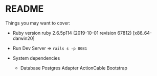 # README



Things you may want to cover:

* Ruby version
ruby 2.6.5p114 (2019-10-01 revision 67812) [x86_64-darwin20]

* Run Dev Server => `rails s -p 8081`

* System dependencies

  * Database
    Postgres Adapter
    ActionCable
    Bootstrap
